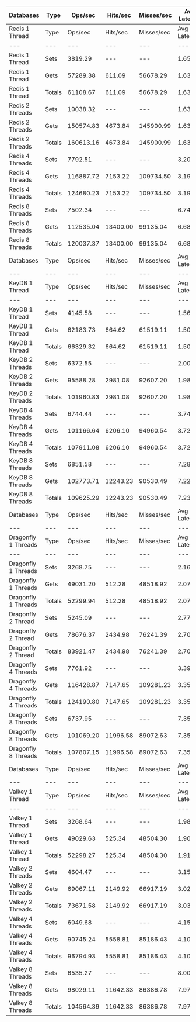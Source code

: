 | Databases | Type | Ops/sec | Hits/sec | Misses/sec | Avg Latency | p50 Latency | p99 Latency | p99.9 Latency | KB/sec |
| --- | --- | --- | --- | --- | --- | --- | --- | --- | --- |
| Redis 1 Thread | Type | Ops/sec | Hits/sec | Misses/sec | Avg Latency | p50 Latency | p99 Latency | p99.9 Latency | KB/sec |
| --- | --- | --- | --- | --- | --- | --- | --- | --- | --- |
Redis 1 Thread | Sets | 3819.29 | --- | --- | 1.65309 | 1.58300 | 2.87900 | 7.42300 | 3998.29 |
Redis 1 Thread | Gets | 57289.38 | 611.09 | 56678.29 | 1.63505 | 1.58300 | 2.71900 | 6.84700 | 2795.01 |
Redis 1 Thread | Totals | 61108.67 | 611.09 | 56678.29 | 1.63618 | 1.58300 | 2.73500 | 6.91100 | 6793.30 |
Redis 2 Threads | Sets | 10038.32 | --- | --- | 1.63949 | 1.56700 | 3.23100 | 8.25500 | 10508.80 |
Redis 2 Threads | Gets | 150574.83 | 4673.84 | 145900.99 | 1.63585 | 1.53500 | 3.21500 | 9.53500 | 10425.85 |
Redis 2 Threads | Totals | 160613.16 | 4673.84 | 145900.99 | 1.63608 | 1.53500 | 3.21500 | 9.40700 | 20934.65 |
Redis 4 Threads | Sets | 7792.51 | --- | --- | 3.20833 | 3.07100 | 7.74300 | 15.61500 | 8157.73 |
Redis 4 Threads | Gets | 116887.72 | 7153.22 | 109734.50 | 3.19673 | 3.05500 | 7.67900 | 15.61500 | 11632.13 |
Redis 4 Threads | Totals | 124680.23 | 7153.22 | 109734.50 | 3.19746 | 3.05500 | 7.67900 | 15.61500 | 19789.87 |
Redis 8 Threads | Sets | 7502.34 | --- | --- | 6.74147 | 6.27100 | 19.32700 | 50.68700 | 7853.96 |
Redis 8 Threads | Gets | 112535.04 | 13400.00 | 99135.04 | 6.68060 | 6.23900 | 18.81500 | 49.15100 | 17737.56 |
Redis 8 Threads | Totals | 120037.37 | 13400.00 | 99135.04 | 6.68441 | 6.23900 | 18.81500 | 49.15100 | 25591.52 |
| Databases | Type | Ops/sec | Hits/sec | Misses/sec | Avg Latency | p50 Latency | p99 Latency | p99.9 Latency | KB/sec |
| --- | --- | --- | --- | --- | --- | --- | --- | --- | --- |
| KeyDB 1 Thread | Type | Ops/sec | Hits/sec | Misses/sec | Avg Latency | p50 Latency | p99 Latency | p99.9 Latency | KB/sec |
| --- | --- | --- | --- | --- | --- | --- | --- | --- | --- |
KeyDB 1 Thread | Sets | 4145.58 | --- | --- | 1.56135 | 1.48700 | 3.13500 | 14.20700 | 4339.88 |
KeyDB 1 Thread | Gets | 62183.73 | 664.62 | 61519.11 | 1.50380 | 1.48700 | 2.54300 | 8.83100 | 3035.12 |
KeyDB 1 Thread | Totals | 66329.32 | 664.62 | 61519.11 | 1.50740 | 1.48700 | 2.57500 | 10.04700 | 7375.00 |
KeyDB 2 Threads | Sets | 6372.55 | --- | --- | 2.00191 | 1.64700 | 10.81500 | 19.58300 | 6671.22 |
KeyDB 2 Threads | Gets | 95588.28 | 2981.08 | 92607.20 | 1.98250 | 1.63900 | 10.17500 | 18.55900 | 6632.64 |
KeyDB 2 Threads | Totals | 101960.83 | 2981.08 | 92607.20 | 1.98371 | 1.63900 | 10.23900 | 18.68700 | 13303.86 |
KeyDB 4 Threads | Sets | 6744.44 | --- | --- | 3.74225 | 3.29500 | 13.88700 | 25.21500 | 7060.54 |
KeyDB 4 Threads | Gets | 101166.64 | 6206.10 | 94960.54 | 3.72149 | 3.26300 | 14.27100 | 26.49500 | 10082.67 |
KeyDB 4 Threads | Totals | 107911.08 | 6206.10 | 94960.54 | 3.72279 | 3.26300 | 14.20700 | 26.49500 | 17143.21 |
KeyDB 8 Threads | Sets | 6851.58 | --- | --- | 7.28821 | 6.65500 | 22.52700 | 50.17500 | 7172.70 |
KeyDB 8 Threads | Gets | 102773.71 | 12243.23 | 90530.49 | 7.22828 | 6.62300 | 22.27100 | 49.40700 | 16204.57 |
KeyDB 8 Threads | Totals | 109625.29 | 12243.23 | 90530.49 | 7.23203 | 6.62300 | 22.27100 | 49.40700 | 23377.27 |
| Databases | Type | Ops/sec | Hits/sec | Misses/sec | Avg Latency | p50 Latency | p99 Latency | p99.9 Latency | KB/sec |
| --- | --- | --- | --- | --- | --- | --- | --- | --- | --- |
| Dragonfly 1 Threads | Type | Ops/sec | Hits/sec | Misses/sec | Avg Latency | p50 Latency | p99 Latency | p99.9 Latency | KB/sec |
| --- | --- | --- | --- | --- | --- | --- | --- | --- | --- |
Dragonfly 1 Threads | Sets | 3268.75 | --- | --- | 2.16921 | 1.85500 | 5.08700 | 18.94300 | 3421.95 |
Dragonfly 1 Threads | Gets | 49031.20 | 512.28 | 48518.92 | 2.07048 | 1.84700 | 4.54300 | 8.03100 | 2381.35 |
Dragonfly 1 Threads | Totals | 52299.94 | 512.28 | 48518.92 | 2.07665 | 1.84700 | 4.57500 | 9.34300 | 5803.29 |
Dragonfly 2 Thread | Sets | 5245.09 | --- | --- | 2.77958 | 2.65500 | 8.83100 | 19.58300 | 5490.92 |
Dragonfly 2 Thread | Gets | 78676.37 | 2434.98 | 76241.39 | 2.70022 | 2.63900 | 7.39100 | 13.88700 | 5440.42 |
Dragonfly 2 Thread | Totals | 83921.47 | 2434.98 | 76241.39 | 2.70518 | 2.63900 | 7.45500 | 14.52700 | 10931.33 |
Dragonfly 4 Threads | Sets | 7761.92 | --- | --- | 3.39581 | 3.50300 | 8.44700 | 18.30300 | 8125.71 |
Dragonfly 4 Threads | Gets | 116428.87 | 7147.65 | 109281.23 | 3.35734 | 3.48700 | 8.06300 | 17.66300 | 11609.07 |
Dragonfly 4 Threads | Totals | 124190.80 | 7147.65 | 109281.23 | 3.35975 | 3.48700 | 8.09500 | 17.79100 | 19734.78 |
Dragonfly 8 Threads | Sets | 6737.95 | --- | --- | 7.35680 | 6.87900 | 25.08700 | 58.11100 | 7053.74 |
Dragonfly 8 Threads | Gets | 101069.20 | 11996.58 | 89072.63 | 7.35358 | 6.87900 | 24.83100 | 57.85500 | 15892.05 |
Dragonfly 8 Threads | Totals | 107807.15 | 11996.58 | 89072.63 | 7.35378 | 6.87900 | 24.83100 | 57.85500 | 22945.79 |
| Databases | Type | Ops/sec | Hits/sec | Misses/sec | Avg Latency | p50 Latency | p99 Latency | p99.9 Latency | KB/sec |
| --- | --- | --- | --- | --- | --- | --- | --- | --- | --- |
| Valkey 1 Thread | Type | Ops/sec | Hits/sec | Misses/sec | Avg Latency | p50 Latency | p99 Latency | p99.9 Latency | KB/sec |
| --- | --- | --- | --- | --- | --- | --- | --- | --- | --- |
Valkey 1 Thread | Sets | 3268.64 | --- | --- | 1.98160 | 1.74300 | 7.90300 | 25.21500 | 3421.84 |
Valkey 1 Thread | Gets | 49029.63 | 525.34 | 48504.30 | 1.90709 | 1.73500 | 6.97500 | 15.16700 | 2394.40 |
Valkey 1 Thread | Totals | 52298.27 | 525.34 | 48504.30 | 1.91174 | 1.73500 | 6.97500 | 15.35900 | 5816.23 |
Valkey 2 Threads | Sets | 4604.47 | --- | --- | 3.15803 | 2.86300 | 13.11900 | 18.17500 | 4820.28 |
Valkey 2 Threads | Gets | 69067.11 | 2149.92 | 66917.19 | 3.02691 | 2.81500 | 7.93500 | 16.89500 | 4788.33 |
Valkey 2 Threads | Totals | 73671.58 | 2149.92 | 66917.19 | 3.03510 | 2.81500 | 7.96700 | 17.15100 | 9608.61 |
Valkey 4 Threads | Sets | 6049.68 | --- | --- | 4.15805 | 3.99900 | 10.04700 | 25.34300 | 6333.22 |
Valkey 4 Threads | Gets | 90745.24 | 5558.81 | 85186.43 | 4.10564 | 3.98300 | 9.21500 | 24.31900 | 9036.02 |
Valkey 4 Threads | Totals | 96794.93 | 5558.81 | 85186.43 | 4.10892 | 3.98300 | 9.34300 | 24.31900 | 15369.24 |
Valkey 8 Threads | Sets | 6535.27 | --- | --- | 8.00749 | 7.51900 | 24.19100 | 55.55100 | 6841.57 |
Valkey 8 Threads | Gets | 98029.11 | 11642.33 | 86386.78 | 7.97220 | 7.51900 | 24.70300 | 55.55100 | 15420.65 |
Valkey 8 Threads | Totals | 104564.39 | 11642.33 | 86386.78 | 7.97441 | 7.51900 | 24.70300 | 55.55100 | 22262.23 |
